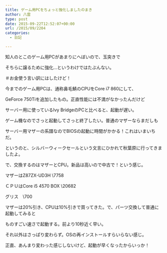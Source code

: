 ```yaml
---
title: ゲーム用PCをちょっと強化しましたのまき
author: 八雲
type: post
date: 2015-09-22T12:52:07+00:00
url: /2015/09/2204
categories:
  - 日記

---
```

知人のとこのゲーム用PCがあまりにへぼいので、玉突きで
  
そちらに譲るために強化…というわけではたぶんない。
  
＃お金使う言い訳にはしたけど！

今までのゲーム用PCは、通称鼻毛鯖のCPUをCore i7 860にして、
  
GeForce 750Tiを追加したもの。正直性能には不満がなかったんだけど
  
サーバー用に使っているIvy BridgeのPCと比べると、起動が遅い。
  
ゲーム機なのでさっと起動してさっと終了したい。普通のマザーならまだしも
  
サーバー用マザーの系譜なのでBIOSの起動に時間がかかる！これはいまいちだ。

というのと、シルバーウィークセールという文言にひかれて秋葉原に行ってきましたよ。
  
で、交換するのはマザーとCPU。新品は高いので中古で！という感じ。
  
マザーはZ87ZX-UD3H \7758
  
ＣＰＵはCore i5 4570 BOX \20682
  
グリス　\700
  
マザーは20%引き、CPUは10%引きで買ってきた。で、パーツ交換して普通に起動してみると
  
ものすごい速さで起動する。前より10秒近く早い。
  
それ以外はさっぱり変わらず。OSの再インストールすらいらない感じ。
  
正直、あんまり変わった感じしないけど、起動が早くなったからいっか！